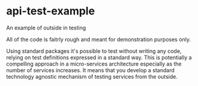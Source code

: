 # api-test-example
An example of outside in testing

All of the code is faitrly rough and meant for demonstration purposes only.

Using standard packages it's possible to test without writing any code, relying on test definitions expressed in a standard way. This is potentially a compelling approach in a micro-services architecture especially as the number of services increases. It means that you develop a standard technology agnostic mechanism of testing services from the outside.
